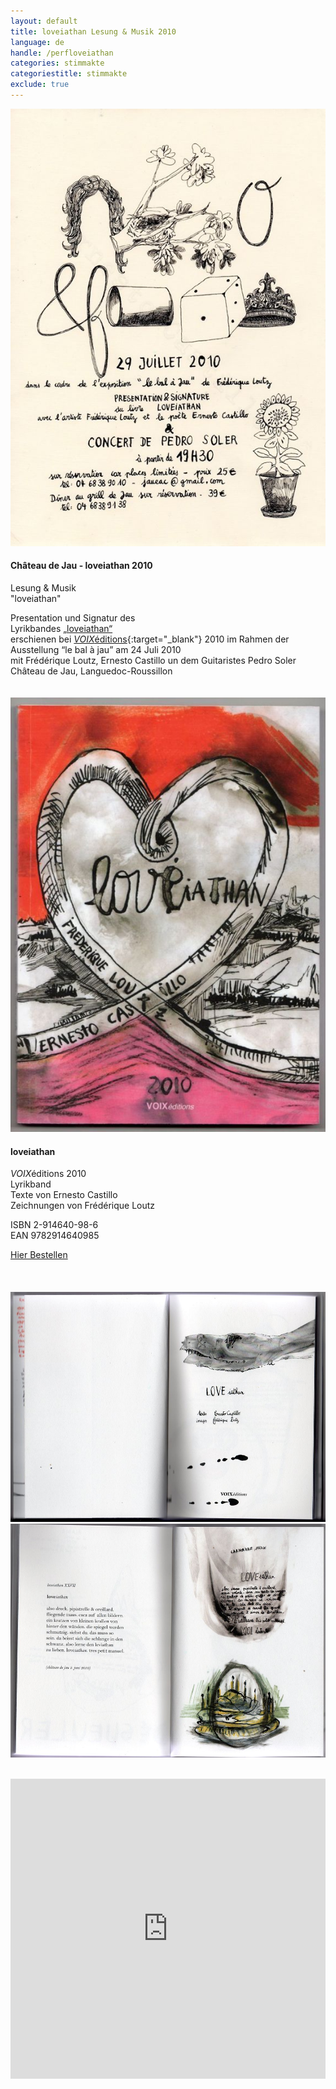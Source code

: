 ```yaml
---
layout: default
title: loveiathan Lesung & Musik 2010
language: de
handle: /perfloveiathan
categories: stimmakte
categoriestitle: stimmakte
exclude: true
---
```


<a rel="lightbox" data-lightbox="example-1" href="/galeries/performance-loveiathan/bal-a-jau.jpg" title="Lesung & Musik loveiathan 2010"><img src="/galeries/performance-loveiathan/bal-a-jau.jpg" alt="Lesung & Musik loveiathan 2010" class="img-left"></a>
#### Château de Jau - loveiathan 2010  
  
Lesung & Musik  
"loveiathan" 

Presentation und Signatur des  
Lyrikbandes [„loveiathan“](/loveiathan "loveiathan")  
erschienen bei [*VOIX*éditions](http://www.voixeditions.com/?s=Castillo"){:target="_blank"} 2010  
im Rahmen der Ausstellung “le bal à jau” am 24 Juli 2010  
mit Frédérique Loutz, Ernesto Castillo un dem Guitaristes Pedro Soler  
Château de Jau, Languedoc-Roussillon   
<br style="clear:both" />
<br style="clear:both" />
<a rel="lightbox" data-lightbox="example-1" href="/images/loveiathan-cover.jpg" title="loveiathan Cover"><img src="/images/loveiathan-cover.jpg" alt="loveiathan Cover" class="img-left"></a>
#### loveiathan  
   
*VOIX*éditions 2010  
Lyrikband  
Texte von Ernesto Castillo  
Zeichnungen von Frédérique Loutz  
  
ISBN 2-914640-98-6  
EAN 9782914640985  
  
<a href="http://www.voixeditions.com/?s=Castillo" target="_blank">Hier Bestellen</a>  
<br style="clear:both" />
<br style="clear:both" />  
<a rel="lightbox" data-lightbox="example-1" href="/images/loveiathan-vorseite-web.jpg" title="loveiathan erste Seite"><img src="/images/loveiathan-vorseite-web.jpg" alt="loveiathan erste Seite" class="img-left2"></a>
<a rel="lightbox" data-lightbox="example-1" href="/images/loveiathan-loveiathan-web.jpg" title="loveiathan text"><img src="/images/loveiathan-loveiathan-web.jpg" alt="loveiathan text" class="img-right2"></a>
<br style="clear:both" />
<br style="clear:both" />
<iframe width="100%" height="480" src="https://www.youtube.com/embed/cIBG48QwSnM?rel=0" frameborder="0" allowfullscreen></iframe>

